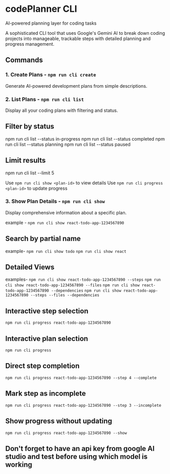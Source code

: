 #  codePlanner CLI

AI-powered planning layer for coding tasks

A sophisticated CLI tool that uses Google's Gemini AI to break down coding projects into manageable, trackable steps with detailed planning and progress management.

##  Commands

### **1. Create Plans** - `npm run cli create`

Generate AI-powered development plans from simple descriptions.

### **2. List Plans** - `npm run cli list`

Display all your coding plans with filtering and status.

## Filter by status

npm run cli list --status in-progress
npm run cli list --status completed
npm run cli list --status planning
npm run cli list --status paused

## Limit results

npm run cli list --limit 5

Use `npm run cli show <plan-id>` to view details
Use `npm run cli progress <plan-id>` to update progress

### **3. Show Plan Details** - `npm run cli show`

Display comprehensive information about a specific plan.

example - `npm run cli show react-todo-app-1234567890`

## Search by partial name

example-
`npm run cli show todo`
`npm run cli show react`

## Detailed Views

examples-
`npm run cli show react-todo-app-1234567890 --steps`
`npm run cli show react-todo-app-1234567890 --files`
`npm run cli show react-todo-app-1234567890 --dependencies`
`npm run cli show react-todo-app-1234567890 --steps --files --dependencies`

## Interactive step selection

`npm run cli progress react-todo-app-1234567890`

## Interactive plan selection

`npm run cli progress`

## Direct step completion

`npm run cli progress react-todo-app-1234567890 --step 4 --complete`

## Mark step as incomplete

`npm run cli progress react-todo-app-1234567890 --step 3 --incomplete`

## Show progress without updating

`npm run cli progress react-todo-app-1234567890 --show`

## Don't forget to have an api key from google AI studio and test before using which model is working